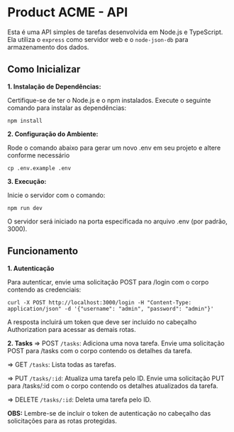 # Product ACME - API

Esta é uma API simples de tarefas desenvolvida em Node.js e TypeScript. Ela utiliza o `express` como servidor web e o `node-json-db` para armazenamento dos dados.

## Como Inicializar

<b>1. Instalação de Dependências:</b>

Certifique-se de ter o Node.js e o npm instalados. Execute o seguinte comando para instalar as dependências:

```
npm install
```

<b>2. Configuração do Ambiente:</b>

Rode o comando abaixo para gerar um novo .env em seu projeto e altere conforme necessário

```
cp .env.example .env
```

<b>3. Execução:</b>

Inicie o servidor com o comando:

```
npm run dev
```

O servidor será iniciado na porta especificada no arquivo .env (por padrão, 3000).

## Funcionamento

<b>1. Autenticação</b>

Para autenticar, envie uma solicitação POST para /login com o corpo contendo as credenciais:

```
curl -X POST http://localhost:3000/login -H "Content-Type: application/json" -d '{"username": "admin", "password": "admin"}'
```

A resposta incluirá um token que deve ser incluído no cabeçalho Authorization para acessar as demais rotas.

<b>2. Tasks</b>
=> POST `/tasks`:
Adiciona uma nova tarefa. Envie uma solicitação POST para /tasks com o corpo contendo os detalhes da tarefa.

=> GET `/tasks`:
Lista todas as tarefas.

=> PUT `/tasks/:id`:
Atualiza uma tarefa pelo ID. Envie uma solicitação PUT para /tasks/:id com o corpo contendo os detalhes atualizados da tarefa.

=> DELETE `/tasks/:id`:
Deleta uma tarefa pelo ID.

<b>OBS:</b> Lembre-se de incluir o token de autenticação no cabeçalho das solicitações para as rotas protegidas.
